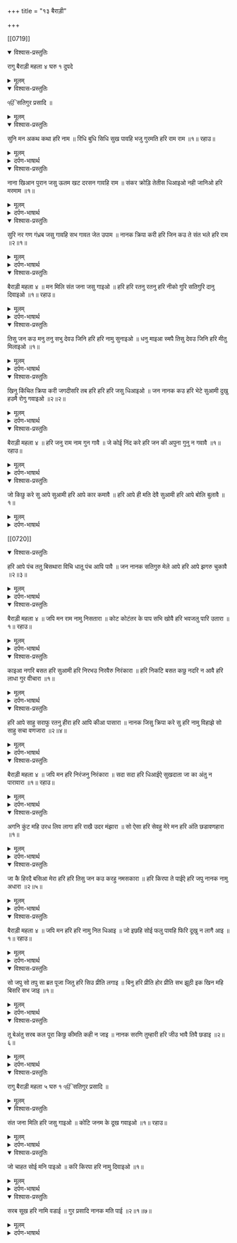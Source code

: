 +++
title = "१३ बैराड़ी"

+++

[[0719]]
<details open><summary>विश्वास-प्रस्तुतिः</summary>

रागु बैराड़ी महला ४ घरु १ दुपदे
</details>

<details><summary>मूलम्</summary>

रागु बैराड़ी महला ४ घरु १ दुपदे
</details>

<details open><summary>विश्वास-प्रस्तुतिः</summary>

ੴ सतिगुर प्रसादि ॥
</details>

<details><summary>मूलम्</summary>

ੴ सतिगुर प्रसादि ॥
</details>

<details open><summary>विश्वास-प्रस्तुतिः</summary>

सुनि मन अकथ कथा हरि नाम ॥ रिधि बुधि सिधि सुख पावहि भजु गुरमति हरि राम राम ॥१॥ रहाउ॥
</details>

<details><summary>मूलम्</summary>

सुनि मन अकथ कथा हरि नाम ॥ रिधि बुधि सिधि सुख पावहि भजु गुरमति हरि राम राम ॥१॥ रहाउ॥
</details>

<details><summary>दर्पण-भाषार्थ</summary>

पद्अर्थ: मन = हे मन! अकथ = वह प्रभु जिसका स्वरूप बयान नहीं किया जा सकता। अकथ कथा = उस प्रभु के महिमा की बातें जिसका सही स्वरूप बताया नहीं जा सकता। रिधि = धन पदार्थ। बुधि = अकल। सिधि = करामाती ताकतें। पावहि = तू प्राप्त कर लेगा। गुरमति = गुरु की शिक्षा पर चल के।1। रहाउ।  
अर्थ: हे (मेरे) मन! उस परमात्मा के नाम की महिमा सुना कर जिसका सही स्वरूप बयान नहीं किया जा सकता। हे मन! गुरु की मति पर चल के परमात्मा का भजन किया कर। तू धन-पदार्थ, ऊँची अक्ल, करामाती ताकतें, सारे सुख (हरि-नाम में ही) प्राप्त कर लेगा।1। रहाउ।
</details>

<details open><summary>विश्वास-प्रस्तुतिः</summary>

नाना खिआन पुरान जसु ऊतम खट दरसन गावहि राम ॥ संकर क्रोड़ि तेतीस धिआइओ नही जानिओ हरि मरमाम ॥१॥
</details>

<details><summary>मूलम्</summary>

नाना खिआन पुरान जसु ऊतम खट दरसन गावहि राम ॥ संकर क्रोड़ि तेतीस धिआइओ नही जानिओ हरि मरमाम ॥१॥
</details>

<details><summary>दर्पण-भाषार्थ</summary>

पद्अर्थ: नानाखिआन = नाना आख्यान। नाना = कई किस्मों के। आख्यान = प्रसंग। जसु = महिमा। खट दरसन = छह शास्त्र। गावहि = गाए जाते हैं। संकर = शिव। मरमाम = मर्म, भेद।1।  
अर्थ: हे मन! (उस अकथ परमात्मा का स्मरण किया कर जिसका) उत्तम यश (महाभारत आदि) अनेक प्रसंग, पुराण और छह शास्त्र गाते हैं (पर उसका अंत नहीं पा सके)। शिव जी और तैंतिस करोड़ देवताओं ने भी उसका ध्यान धरा, पर उस हरि का भेद नहीं पाया।1।
</details>

<details open><summary>विश्वास-प्रस्तुतिः</summary>

सुरि नर गण गंध्रब जसु गावहि सभ गावत जेत उपाम ॥ नानक क्रिपा करी हरि जिन कउ ते संत भले हरि राम ॥२॥१॥
</details>

<details><summary>मूलम्</summary>

सुरि नर गण गंध्रब जसु गावहि सभ गावत जेत उपाम ॥ नानक क्रिपा करी हरि जिन कउ ते संत भले हरि राम ॥२॥१॥
</details>

<details><summary>दर्पण-भाषार्थ</summary>

पद्अर्थ: सुरि = देवते। नर = मनुष्य। गण = शिव जी के सेवक। गंध्रब = गंधर्व, देवताओं के रागी। जेत = जितनी भी। उपाम = पैदा की हुई। करी = की हुई। जिन कउ = जिस पर। ते = वह (बहुवचन)।2।  
अर्थ: (हे मन! उस परमात्मा की कथा सुना कर जिसका) यश देवतागण, मनुष्य व गंधर्व गाते आ रहे हैं, जितनी भी पैदा की हुई सृष्टि है, सारी जिसके गुण गाती है। हे नानक! (कह: हे मन!) परमात्मा जिस मनुष्यों पर कृपा करता है, वह मनुष्य उच्च जीवन वाले संत बन जाते हैं (वैसे उसका कोई भेद नहीं पाया जा सकता)।2।1।
</details>

<details open><summary>विश्वास-प्रस्तुतिः</summary>

बैराड़ी महला ४ ॥ मन मिलि संत जना जसु गाइओ ॥ हरि हरि रतनु रतनु हरि नीको गुरि सतिगुरि दानु दिवाइओ ॥१॥ रहाउ॥
</details>

<details><summary>मूलम्</summary>

बैराड़ी महला ४ ॥ मन मिलि संत जना जसु गाइओ ॥ हरि हरि रतनु रतनु हरि नीको गुरि सतिगुरि दानु दिवाइओ ॥१॥ रहाउ॥
</details>

<details><summary>दर्पण-भाषार्थ</summary>

पद्अर्थ: मन = हे मन! मिलि = मिल के। गाइओ = गाया। नीको = अच्छा, कीमती। गुरि = गुरु ने। सतिगुरि = सतिगुरु ने।1। रहाउ।  
अर्थ: हे मन! गुरु ने सतिगुरु ने (जिस मनुष्य को परमात्मा से) परमात्मा का नाम-रत्न कीमती नाम बख्शिश के तौर पर दिलवा दिया, उसने संत जनों के साथ मिल के परमात्मा की महिमा करनी शुरू कर दी।1। रहाउ।
</details>

<details open><summary>विश्वास-प्रस्तुतिः</summary>

तिसु जन कउ मनु तनु सभु देवउ जिनि हरि हरि नामु सुनाइओ ॥ धनु माइआ स्मपै तिसु देवउ जिनि हरि मीतु मिलाइओ ॥१॥
</details>

<details><summary>मूलम्</summary>

तिसु जन कउ मनु तनु सभु देवउ जिनि हरि हरि नामु सुनाइओ ॥ धनु माइआ स्मपै तिसु देवउ जिनि हरि मीतु मिलाइओ ॥१॥
</details>

<details><summary>दर्पण-भाषार्थ</summary>

पद्अर्थ: कउ = को। देवउ = देऊँ, मैं देता हूँ। जिनि = जिसने। संपै = धन पदार्थ।1।  
अर्थ: हे मन! मैं उस मनुष्य को अपना मन तन सब कुछ भेटा करता हूँ, धन-पदार्थ-माया उसके हवाले करता हूँ, जिसने (मुझे) परमात्मा का नाम सुनाया है, जिसने (मुझे) मित्र प्रभु मिलाया है।1।
</details>

<details open><summary>विश्वास-प्रस्तुतिः</summary>

खिनु किंचित क्रिपा करी जगदीसरि तब हरि हरि हरि जसु धिआइओ ॥ जन नानक कउ हरि भेटे सुआमी दुखु हउमै रोगु गवाइओ ॥२॥२॥
</details>

<details><summary>मूलम्</summary>

खिनु किंचित क्रिपा करी जगदीसरि तब हरि हरि हरि जसु धिआइओ ॥ जन नानक कउ हरि भेटे सुआमी दुखु हउमै रोगु गवाइओ ॥२॥२॥
</details>

<details><summary>दर्पण-भाषार्थ</summary>

पद्अर्थ: खिनु = छिन भर के लिए। किंचित = थोड़ी सी भी। जगदीसरि = जगदीश्वर ने, जगत के ईश्वर ने। भेटे = मिले। जन कउ = जिस मनुष्य को।2।  
अर्थ: हे मन! जगत के मालिक प्रभु ने जब (किसी सेवक पर) एक पल भर के लिए थोड़ी जितनी भी मेहर कर दी, उसने तब परमात्मा की महिमा करनी शुरू कर दी। हे नानक! जिस मनुष्य को मालिक प्रभु जी मिल गए, उसका हरेक दुख (और) अहम् अहंकार का रोग दूर हो गया।2।2।
</details>

<details open><summary>विश्वास-प्रस्तुतिः</summary>

बैराड़ी महला ४ ॥ हरि जनु राम नाम गुन गावै ॥ जे कोई निंद करे हरि जन की अपुना गुनु न गवावै ॥१॥ रहाउ॥
</details>

<details><summary>मूलम्</summary>

बैराड़ी महला ४ ॥ हरि जनु राम नाम गुन गावै ॥ जे कोई निंद करे हरि जन की अपुना गुनु न गवावै ॥१॥ रहाउ॥
</details>

<details><summary>दर्पण-भाषार्थ</summary>

पद्अर्थ: गावै = गाता रहता है। की = की। गुनु = गुण, स्वभाव।1। रहाउ।  
अर्थ: हे भाई! परमात्मा का भक्त सदा परमात्मा के गुण गाता रहता है। अगर कोई मनुष्य उस भक्त की निंदा (भी) करता है तो वह भक्त अपना स्वभाव नहीं त्यागता।1। रहाउ।
</details>

<details open><summary>विश्वास-प्रस्तुतिः</summary>

जो किछु करे सु आपे सुआमी हरि आपे कार कमावै ॥ हरि आपे ही मति देवै सुआमी हरि आपे बोलि बुलावै ॥१॥
</details>

<details><summary>मूलम्</summary>

जो किछु करे सु आपे सुआमी हरि आपे कार कमावै ॥ हरि आपे ही मति देवै सुआमी हरि आपे बोलि बुलावै ॥१॥
</details>

<details><summary>दर्पण-भाषार्थ</summary>

पद्अर्थ: आपे = आप ही। बोलि = बोल के। बोलि बुलावै = (खुद ही हरेक जीव में) बोलता है खुद ही जीवों को बोलने के लिए प्रेरता है।1।  
अर्थ: हे भाई! (भक्त अपनी निंदा सुन के भी अपना स्वभाव नहीं त्यागता, क्योंकि वह जानता है कि) जो कुछ कर रहा है मालिक-प्रभु खुद ही (जीवों में बैठ के) कर रहा है, वह खुद ही हरेक कार कर रहा है। मालिक-प्रभु खुद ही (हरेक जीव को) मति देता है, खुद ही (हरेक में बैठा) बोल रहा है, खुद ही (हरेक जीव को) बोलने की प्रेरणा कर रहा है।1।
</details>

[[0720]]
<details open><summary>विश्वास-प्रस्तुतिः</summary>

हरि आपे पंच ततु बिसथारा विचि धातू पंच आपि पावै ॥ जन नानक सतिगुरु मेले आपे हरि आपे झगरु चुकावै ॥२॥३॥
</details>

<details><summary>मूलम्</summary>

हरि आपे पंच ततु बिसथारा विचि धातू पंच आपि पावै ॥ जन नानक सतिगुरु मेले आपे हरि आपे झगरु चुकावै ॥२॥३॥
</details>

<details><summary>दर्पण-भाषार्थ</summary>

पद्अर्थ: पंच ततु = जल, अग्नि, पृथ्वी, वायु, आकाश। पंच धातु = जल में रस, अग्नि में रूप, पृथ्वी में गंध, वायु में स्पर्श, आकाश में शब्द। झगरु = झगड़ा, खींचतान। चुकावै = चुकाता है।2।  
अर्थ: हे भाई! (भक्त जानता है कि) परमात्मा ने खुद ही (अपने आप से) पाँच तत्वों का जगत पसारा पसारा हुआ है, खुद ही इन तत्वों में पाँचों विषौ भरे हुए हैं। हे नानक! (कह: हे भाई!) परमात्मा आप ही अपने सेवक को मिलाता है, और, आप ही (उसके अंदर से हरेक किस्म की) खींचतान खत्म करता है।2।3।
</details>

<details open><summary>विश्वास-प्रस्तुतिः</summary>

बैराड़ी महला ४ ॥ जपि मन राम नामु निसतारा ॥ कोट कोटंतर के पाप सभि खोवै हरि भवजलु पारि उतारा ॥१॥ रहाउ॥
</details>

<details><summary>मूलम्</summary>

बैराड़ी महला ४ ॥ जपि मन राम नामु निसतारा ॥ कोट कोटंतर के पाप सभि खोवै हरि भवजलु पारि उतारा ॥१॥ रहाउ॥
</details>

<details><summary>दर्पण-भाषार्थ</summary>

पद्अर्थ: मन = हे मन! निसतारा = पार उतारा। कोटु = किला। कोट = किले। कोटि = करोड़। कोट कोटंतर के = अनेक किलों के, अनेक जूनियों के। सभि = सारे। खोवै = नाश करता है। भवजलु = संसार समुंदर।1। रहाउ।  
अर्थ: हे (मेरे) मन! परमात्मा का नाम जपा कर, (ये नाम संसार-समुंदर से) पार उतारा कर देता है। (परमात्मा का नाम) अनेक जूनियों के (किए) पाप नाश कर देता है, परमात्मा (स्मरण करने वाले जीव को) संसार-समुंदर से पार लंघा देता है।1। रहाउ।
</details>

<details open><summary>विश्वास-प्रस्तुतिः</summary>

काइआ नगरि बसत हरि सुआमी हरि निरभउ निरवैरु निरंकारा ॥ हरि निकटि बसत कछु नदरि न आवै हरि लाधा गुर वीचारा ॥१॥
</details>

<details><summary>मूलम्</summary>

काइआ नगरि बसत हरि सुआमी हरि निरभउ निरवैरु निरंकारा ॥ हरि निकटि बसत कछु नदरि न आवै हरि लाधा गुर वीचारा ॥१॥
</details>

<details><summary>दर्पण-भाषार्थ</summary>

पद्अर्थ: काइआ = शरीर। नगरि = नगर में। निरंकारा = आकार रहित। निकटि = नजदीक। गुर वीचारा = गुरु की दी हुई समझ से।1।  
अर्थ: (हे भाई!) मालिक प्रभु (हमारे) शरीर-शहर में बसता है, (फिर भी) उसे कोई डर नहीं होता, उसे किसी का वैर नहीं, उसका कोई खास आकार नहीं। परमात्मा (सदा हमारे) नजदीक बसता है, (पर हमें) दिखता नहीं (हाँ,) गुरु की बख्शी हुई सूझ से वही हरि मिल जाता है।1।
</details>

<details open><summary>विश्वास-प्रस्तुतिः</summary>

हरि आपे साहु सराफु रतनु हीरा हरि आपि कीआ पासारा ॥ नानक जिसु क्रिपा करे सु हरि नामु विहाझे सो साहु सचा वणजारा ॥२॥४॥
</details>

<details><summary>मूलम्</summary>

हरि आपे साहु सराफु रतनु हीरा हरि आपि कीआ पासारा ॥ नानक जिसु क्रिपा करे सु हरि नामु विहाझे सो साहु सचा वणजारा ॥२॥४॥
</details>

<details><summary>दर्पण-भाषार्थ</summary>

पद्अर्थ: आपे = आप ही। पासारा = खिलारा। विहाझे = खरीदता है। सचा = सदा स्थिर।2।  
अर्थ: (गुरु की बख्शी हुई दाति से ये समझ आ जाती है कि) परमात्मा स्वयं ही हीरा है, खुद ही रत्न है, खुद ही (इसका व्यापार करने वाला) शाहूकार है सर्राफ है, उसने खुद ही इस जगत का पसारा रचा हुआ है। हे नानक! जिस मनुष्य पर परमात्मा कृपा करता है, वह मनुष्य उसके नाम का सौदा करता है, वह मनुष्य (नाम-रत्न का) शाहूकार बन जाता है, वह सदा के लिए (इस नाम-रत्न का) व्यापार करता रहता है।2।4।
</details>

<details open><summary>विश्वास-प्रस्तुतिः</summary>

बैराड़ी महला ४ ॥ जपि मन हरि निरंजनु निरंकारा ॥ सदा सदा हरि धिआईऐ सुखदाता जा का अंतु न पारावारा ॥१॥ रहाउ॥
</details>

<details><summary>मूलम्</summary>

बैराड़ी महला ४ ॥ जपि मन हरि निरंजनु निरंकारा ॥ सदा सदा हरि धिआईऐ सुखदाता जा का अंतु न पारावारा ॥१॥ रहाउ॥
</details>

<details><summary>दर्पण-भाषार्थ</summary>

पद्अर्थ: मन = हे मन! निरंजनु = (निर+अंजन। अंजन = माया की कालिख) माया के प्रभाव से रहित। जा का = जिस (हरि) का। पारावार = पार+अवार, इस पार उस पार।1। रहाउ।  
अर्थ: हे (मेरे) मन! उस परमात्मा का नाम जपा कर, जो माया के प्रभाव से परे है, जिसका कोई खास स्वरूप नहीं बताया जा सकता। हे मन! जिस (प्रभु के गुणों) का अंत नहीं पाया जा सकता, जिस (के स्वरूप की) हद-बंदी नहीं मिलती, उस सुख देने वाले को सदा ही स्मरणा चाहिए।1। रहाउ।
</details>

<details open><summary>विश्वास-प्रस्तुतिः</summary>

अगनि कुंट महि उरध लिव लागा हरि राखै उदर मंझारा ॥ सो ऐसा हरि सेवहु मेरे मन हरि अंति छडावणहारा ॥१॥
</details>

<details><summary>मूलम्</summary>

अगनि कुंट महि उरध लिव लागा हरि राखै उदर मंझारा ॥ सो ऐसा हरि सेवहु मेरे मन हरि अंति छडावणहारा ॥१॥
</details>

<details><summary>दर्पण-भाषार्थ</summary>

पद्अर्थ: अगनि कुंट = अग्नि का कुंड। महि = में। उरध = उल्टा (लटका हुआ)। लिव लागा = तवज्जो जोड़े रखता है। उदर = (माँ का) पेट। मंझारा = मंझ, में। अंति = आखिरी समय।1।  
अर्थ: हे मन! जब जीव (माँ के पेट की) आग के कुंड में उल्टा लटका हुआ (उसके चरणों में) तवज्जो जोड़े रखता है (तब) परमात्मा (माँ के) पेट में उसकी रक्षा करता है। हे मेरे मन! ऐसी सामर्थ्य वाले प्रभु की सदा सेवा-भक्ति किया कर, आखिरी वक्त भी वही प्रभु छुड़ा सकने वाला है।1।
</details>

<details open><summary>विश्वास-प्रस्तुतिः</summary>

जा कै हिरदै बसिआ मेरा हरि हरि तिसु जन कउ करहु नमसकारा ॥ हरि किरपा ते पाईऐ हरि जपु नानक नामु अधारा ॥२॥५॥
</details>

<details><summary>मूलम्</summary>

जा कै हिरदै बसिआ मेरा हरि हरि तिसु जन कउ करहु नमसकारा ॥ हरि किरपा ते पाईऐ हरि जपु नानक नामु अधारा ॥२॥५॥
</details>

<details><summary>दर्पण-भाषार्थ</summary>

पद्अर्थ: कै हिरदै = के दिल में। ते = से। पाईऐ = ढूँझता है। हरि जपु = हरि का जप। अधारा = आसरा।2।  
अर्थ: जिस मनुष्य के हृदय में परमात्मा सच्चा बसा रहता है, हे मेरे मन! उस मनुष्य के आगे सदा सिर निवाया कर। हे नानक! (कह: हे मन!) परमात्मा की कृपा से ही परमात्मा के नाम का जाप प्राप्त होता है (जिसको प्राप्त हो जाता है) नाम (उसकी जिंदगी का) आसरा बन जाता है।2।5।
</details>

<details open><summary>विश्वास-प्रस्तुतिः</summary>

बैराड़ी महला ४ ॥ जपि मन हरि हरि नामु नित धिआइ ॥ जो इछहि सोई फलु पावहि फिरि दूखु न लागै आइ ॥१॥ रहाउ॥
</details>

<details><summary>मूलम्</summary>

बैराड़ी महला ४ ॥ जपि मन हरि हरि नामु नित धिआइ ॥ जो इछहि सोई फलु पावहि फिरि दूखु न लागै आइ ॥१॥ रहाउ॥
</details>

<details><summary>दर्पण-भाषार्थ</summary>

पद्अर्थ: मन = हे मन! धिआइ = ध्यान धर के। नित = सदा। इछहि = तू चाहेगा। पावहि = तू हासिल कर लेगा। न लागै = नहीं लगेगा। आइ = आ के।1। रहाउ।  
अर्थ: हे (मेरे) मन! सदा प्रभु का नाम जपा कर, प्रभु का ध्यान धरा कर, (उस प्रभु के दर से) जो कुछ माँगेगा, वही प्राप्त कर लेगा। कोई दुख भी तुझे आ के नहीं लग सकेगा।1। रहाउ।
</details>

<details open><summary>विश्वास-प्रस्तुतिः</summary>

सो जपु सो तपु सा ब्रत पूजा जितु हरि सिउ प्रीति लगाइ ॥ बिनु हरि प्रीति होर प्रीति सभ झूठी इक खिन महि बिसरि सभ जाइ ॥१॥
</details>

<details><summary>मूलम्</summary>

सो जपु सो तपु सा ब्रत पूजा जितु हरि सिउ प्रीति लगाइ ॥ बिनु हरि प्रीति होर प्रीति सभ झूठी इक खिन महि बिसरि सभ जाइ ॥१॥
</details>

<details><summary>दर्पण-भाषार्थ</summary>

पद्अर्थ: जितु = जिस (स्मरण) से। सो जपु = वह (स्मरण भी) जप है। झूठी = नाशवान। सभ = सारी। बिसरि जाइ = भूल जाती है।1।  
अर्थ: हे मन! जिस नाम-जपने की इनायत से परमात्मा के साथ प्रीति बनी रहती है, वह नाम जपना ही जप है, वह नाम जपना ही तप है, वह नाम जपना ही व्रत है, वह नाम जपना ही पूजा है। प्रभु-चरणों के प्यार के बिना और (जप-तप आदि का) प्यार झूठा है, एक छिन में वह प्यार भूल जाता है।1।
</details>

<details open><summary>विश्वास-प्रस्तुतिः</summary>

तू बेअंतु सरब कल पूरा किछु कीमति कही न जाइ ॥ नानक सरणि तुम्हारी हरि जीउ भावै तिवै छडाइ ॥२॥६॥
</details>

<details><summary>मूलम्</summary>

तू बेअंतु सरब कल पूरा किछु कीमति कही न जाइ ॥ नानक सरणि तुम्हारी हरि जीउ भावै तिवै छडाइ ॥२॥६॥
</details>

<details><summary>दर्पण-भाषार्थ</summary>

पद्अर्थ: सरब = सारी। कल = ताकतें। हरि जीउ = हे प्रभु जी! भावै = (जैसे तुझे) अच्छा लगे। छडाइ = (औरों की प्रीति से) बचा ले।2।  
अर्थ: हे नानक! (कह:) हे प्रभु जी! तू बेअंत है, तू सारी ताकतों से भरपूर है, तेरा मूल्य नहीं डाला जा सकता। मैं (नानक) तेरी शरण आया हूँ, जैसे तुझे ठीक लगे, मुझे अपने चरणों की प्रीति के अलावा औरों की प्रीति से बचाए रखो।2।6।
</details>

<details open><summary>विश्वास-प्रस्तुतिः</summary>

रागु बैराड़ी महला ५ घरु १ ੴ सतिगुर प्रसादि ॥
</details>

<details><summary>मूलम्</summary>

रागु बैराड़ी महला ५ घरु १ ੴ सतिगुर प्रसादि ॥
</details>

<details open><summary>विश्वास-प्रस्तुतिः</summary>

संत जना मिलि हरि जसु गाइओ ॥ कोटि जनम के दूख गवाइओ ॥१॥ रहाउ॥
</details>

<details><summary>मूलम्</summary>

संत जना मिलि हरि जसु गाइओ ॥ कोटि जनम के दूख गवाइओ ॥१॥ रहाउ॥
</details>

<details><summary>दर्पण-भाषार्थ</summary>

पद्अर्थ: मिलि = मिल के। जसु = यश, महिमा के गीत। गाइओ = गाया। कोटि = करोड़ों। गवाइओ = गवा दिए, दूर कर दिए।1। रहाउ।  
अर्थ: हे भाई! जिस भी मनुष्य ने गुरमुखों की संगति में मिल के परमात्मा की महिमा के गीत गाए हैं, उसके अपने करोड़ों जन्मों के दुख दूर कर लिए है।1। रहाउ।
</details>

<details open><summary>विश्वास-प्रस्तुतिः</summary>

जो चाहत सोई मनि पाइओ ॥ करि किरपा हरि नामु दिवाइओ ॥१॥
</details>

<details><summary>मूलम्</summary>

जो चाहत सोई मनि पाइओ ॥ करि किरपा हरि नामु दिवाइओ ॥१॥
</details>

<details><summary>दर्पण-भाषार्थ</summary>

पद्अर्थ: चाहत = चाहता है। सोई = वही मुराद। मनि = मन में। पाइओ = प्राप्त कर ली। करि = कर के। दिवाइओ = (प्रभु से) दिला दिया।1।  
अर्थ: हे भाई! महिमा करने वाले मनुष्य ने जो कुछ भी अपने मन में चाह की, उसको वहीं प्राप्त हो गई। (गुरु ने) कृपा करके उसको (प्रभु के दर से) प्रभु का नाम भी दिलवा दिया।1।
</details>

<details open><summary>विश्वास-प्रस्तुतिः</summary>

सरब सूख हरि नामि वडाई ॥ गुर प्रसादि नानक मति पाई ॥२॥१॥७॥
</details>

<details><summary>मूलम्</summary>

सरब सूख हरि नामि वडाई ॥ गुर प्रसादि नानक मति पाई ॥२॥१॥७॥
</details>

<details><summary>दर्पण-भाषार्थ</summary>

पद्अर्थ: हरि नामि = प्रभु के नाम में (जुड़ने से)। सरब = सारे। वडाई = आदर इज्ज्त। प्रसादि = कृपा से। मति = अक्ल।2।  
अर्थ: हे भाई! परमात्मा के नाम में (जुड़ने से) सारे सुख प्राप्त हो जाते हैं, (लोक-परलोक में) इज्जत (भी मिल जाती है)। हे नानक! (प्रभु के नाम में जुड़ने की यह) अकल गुरु की कृपा से ही मिलती है।2।1।7।
</details>
